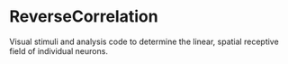 # ReverseCorrelation
Visual stimuli and analysis code to determine the linear, spatial receptive field of individual neurons.
